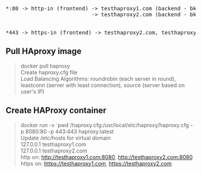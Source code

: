 <pre>*:80 -> http-in (frontend) -> testhaproxy1.com (backend - bke_80_test1) -> server1 (yahoo.com)
                           -> testhaproxy2.com (backend - bke_80_test2) -> server1 (wikipedia.org)
                                                                        -> server2 (bing.com)
                                                                        -> server3 (google.com)
*443 -> https-in (frontend) -> testhaproxy2.com, testhaproxy1.com (backend - bke_443) -> server1 (wikipedia.org)</pre>

## **Pull HAproxy image**
> docker pull haproxy<br />
> Create haproxy.cfg file<br />
> Load Balancing Algorithms: roundrobin (each server in round), leastconn (server with least connection), source (server based on user's IP)
## **Create HAProxy container**
> docker run -v \`pwd\`/haproxy.cfg:/usr/local/etc/haproxy/haproxy.cfg -p 8080:80 -p 443:443 haproxy:latest<br />
> Update /etc/hosts for virtual domain<br />
> 127.0.0.1 testhaproxy1.com<br />
> 127.0.0.1 testhaproxy2.com<br />
> http on: http://testhaproxy1.com:8080, http://testhaproxy2.com:8080<br />
> https on: https://testhaproxy1.com, https://testhaproxy2.com